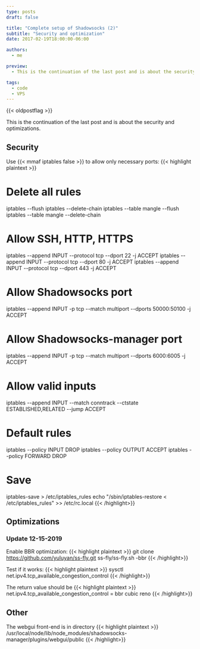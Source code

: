 ```yaml
---
type: posts
draft: false

title: "Complete setup of Shadowsocks (2)"
subtitle: "Security and optimization"
date: 2017-02-19T18:00:00-06:00

authors:
  - me

preview:
  - This is the continuation of the last post and is about the security and optimizations.

tags:
  - code
  - VPS
---
```

{{< oldpostflag >}}

This is the continuation of the last post and is about the security and optimizations.
## Security
Use {{< mmaf iptables false >}} to allow only necessary ports:
{{< highlight plaintext >}}
# Delete all rules
iptables --flush
iptables --delete-chain
iptables --table mangle --flush
iptables --table mangle --delete-chain

# Allow SSH, HTTP, HTTPS
iptables --append INPUT --protocol tcp --dport 22 -j ACCEPT
iptables --append INPUT --protocol tcp --dport 80 -j ACCEPT
iptables --append INPUT --protocol tcp --dport 443 -j ACCEPT

# Allow Shadowsocks port
iptables --append INPUT -p tcp --match multiport --dports 50000:50100 -j ACCEPT

# Allow Shadowsocks-manager port
iptables --append INPUT -p tcp --match multiport --dports 6000:6005 -j ACCEPT

# Allow valid inputs
iptables --append INPUT --match conntrack --ctstate ESTABLISHED,RELATED --jump ACCEPT

# Default rules
iptables --policy INPUT DROP
iptables --policy OUTPUT ACCEPT
iptables --policy FORWARD DROP

# Save
iptables-save > /etc/iptables_rules
echo "/sbin/iptables-restore < /etc/iptables_rules" >> /etc/rc.local
{{< /highlight>}}



## Optimizations

### Update 12-15-2019
Enable BBR optimization:
{{< highlight plaintext >}}
git clone https://github.com/yuluyan/ss-fly.git
ss-fly/ss-fly.sh -bbr
{{< /highlight>}}

Test if it works:
{{< highlight plaintext >}}
sysctl net.ipv4.tcp_available_congestion_control
{{< /highlight>}}

The return value should be 
{{< highlight plaintext >}}
net.ipv4.tcp_available_congestion_control = bbr cubic reno
{{< /highlight>}}


## Other
The webgui front-end is in directory
{{< highlight plaintext >}}
/usr/local/node/lib/node_modules/shadowsocks-manager/plugins/webgui/public
{{< /highlight>}}
